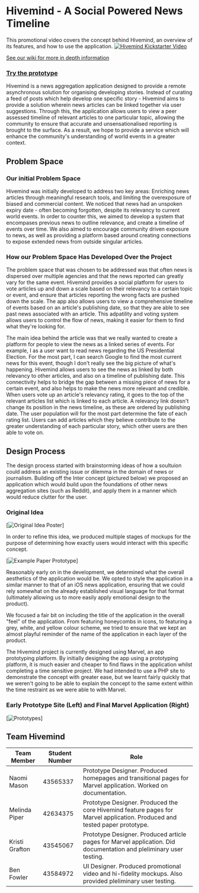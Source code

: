 # Hivemind - A Social Powered News Timeline

This promotional video covers the concept behind Hivemind, an overview of its features, and how to use the application.
[![Hivemind Kickstarter Video](http://img.youtube.com/vi/SuP3krQQcVc/0.jpg)](http://www.youtube.com/watch?v=SuP3krQQcVc "Hivemind")

[See our wiki for more in depth information](https://github.com/deco3500/hivemind/wiki)

### [Try the prototype](https://marvelapp.com/1e351bh/screen/16133028)

Hivemind is a news aggregation application designed to provide a remote asynchronous solution for organising developing stories. Instead of curating a feed of posts which help develop one specific story - Hivemind aims to provide a solution wherein news articles can be linked together via user suggestions. Through this, the application allows users to view a peer assessed timeline of relevant articles to one particular topic, allowing the community to ensure that accurate and unsensationalised reporting is brought to the surface. As a result, we hope to provide a service which will enhance the community's understanding of world events in a greater context.

## Problem Space
### Our initial Problem Space
Hivemind was initially developed to address two key areas: Enriching news articles through meaningful research tools, and limiting the overexposure of biased and commercial content. We noticed that news had an unspoken expiry date - often becoming forgotten, despite its relevancy to current world events. In order to counter this, we aimed to develop a system that encompases previous news to outline relevance, and create a timeline of events over time. We also aimed to encourage community driven exposure to news, as well as providing a platform based around creating connections to expose extended news from outside singular articles.

### How our Problem Space Has Developed Over the Project
The problem space that was chosen to be addressed was that often news is dispersed over multiple agencies and that the news reported can greatly vary for the same event. Hivemind provides a social platform for users to vote articles up and down a scale based on their relevancy to a certain topic or event, and ensure that articles reporting the wrong facts are pushed down the scale. The app also allows users to view a comprehensive timeline of events based on an article's publishing date, so that they are able to see past news associated with an article. This adpatility and voting system allows users to control the flow of news, making it easier for them to find what they're looking for.

The main idea behind the article was that we really wanted to create a platform for people to view the news as a linked series of events. For example, I as a user want to read news regarding the US Presidential Election. For the most part, I can search Google to find the most current news for this event, though I don't really see the big picture of what's happening. Hivemind allows users to see the news as linked by both relevancy to other articles, and also on a timeline of publishing date. This connectivity helps to bridge the gap between a missing piece of news for a certain event, and also helps to make the news more relevant and credible. When users vote up an article's relevancy rating, it goes to the top of the relevant articles list which is linked to each article. A relevancy link doesn't change its position in the news timeline, as these are ordered by publishing date. The user population will for the most part determine the fate of each rating list. Users can add articles which they believe contribute to the greater understanding of each particular story, which other users are then able to vote on. 

## Design Process
The design process started with brainstorming ideas of how a soultuion could address an existing issue or dilemma in the domain of news or journalism. Building off the Inter concept (pictured below) we proposed an application which would build upon the foundations of other news aggregation sites (such as Reddit), and apply them in a manner which would reduce clutter for the user.

### Original Idea
[![Original Idea Poster](http://i.imgur.com/QfMrIi9.png)]

In order to refine this idea, we produced multiple stages of mockups for the purpose of determining how exactly users would interact with this specific concept. 

[![Example Paper Prototype](https://camo.githubusercontent.com/aeadca8d87db96837634da5d941bb7e70fe82715/687474703a2f2f692e696d6775722e636f6d2f4d305a326c307a2e6a7067)]

Reasonably early on in the development, we determined what the overall aesthetics of the application would be. We opted to style the application in a similar manner to that of an iOS news application, ensuring that we could rely somewhat on the already established visual language for that format (ultimately allowing us to more easily apply emotional design to the product).

We focused a fair bit on including the title of the application in the overall "feel" of the application. From featuring honeycombs in icons, to featuring a grey, white, and yellow colour scheme, we tried to ensure that we kept an almost playful reminder of the name of the application in each layer of the product. 



The Hivemind project is currently designed using Marvel, an app prototyping platform. By initially designing the app using a prototyping platform, it is much easier and cheaper to find flaws in the application whilst completing a time sensitive project. We had intended to use a PHP site to demonstrate the concept with greater ease, but we learnt fairly quickly that we weren't going to be able to explain the concept to the same extent within the time restraint as we were able to with Marvel.

### Early Prototype Site (Left) and Final Marvel Application (Right)
[![Prototypes](http://66.media.tumblr.com/4f149e8a04201bb3d8e2d17664c39db2/tumblr_ofv4hr1ZXZ1u4y8yno1_1280.png)]

##  Team Hivemind

| Team Member | Student Number	|  Role 	|
|---	|---	|---	|
|  Naomi Mason 	|  43565337 	|  Prototype Designer. Produced homepages and transitional pages for Marvel application. Worked on documentation. 	|
|  Melinda Piper 	|  42634375 	|  Prototype Designer. Produced the core Hivemind feature pages for Marvel application. Produced and tested paper prototype. 	|
|  Kristi Grafton 	|  43545067 	|  Prototype Designer. Produced article pages for Marvel application. Did documentation and pleliminary user testing.	|
|  Ben Fowler 	|  43584972 	|  UI Designer. Produced promotional video and hi-fidelity mockups. Also provided pleliminary user testing.	|







